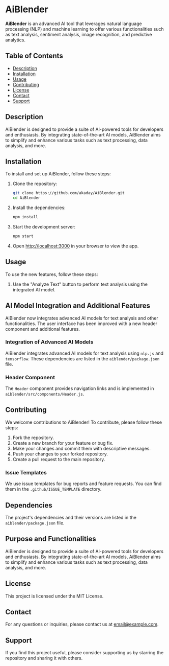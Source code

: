 # AiBlender

**AiBlender** is an advanced AI tool that leverages natural language processing (NLP) and machine learning to offer various functionalities such as text analysis, sentiment analysis, image recognition, and predictive analytics.

## Table of Contents
- [Description](#description)
- [Installation](#installation)
- [Usage](#usage)
- [Contributing](#contributing)
- [License](#license)
- [Contact](#contact)
- [Support](#support)

## Description
AiBlender is designed to provide a suite of AI-powered tools for developers and enthusiasts. By integrating state-of-the-art AI models, AiBlender aims to simplify and enhance various tasks such as text processing, data analysis, and more.

## Installation
To install and set up AiBlender, follow these steps:

1. Clone the repository:
   ```sh
   git clone https://github.com/akaday/AiBlender.git
   cd AiBlender
   ```

2. Install the dependencies:
   ```sh
   npm install
   ```

3. Start the development server:
   ```sh
   npm start
   ```

4. Open [http://localhost:3000](http://localhost:3000) in your browser to view the app.

## Usage
To use the new features, follow these steps:

1. Use the "Analyze Text" button to perform text analysis using the integrated AI model.

## AI Model Integration and Additional Features

AiBlender now integrates advanced AI models for text analysis and other functionalities. The user interface has been improved with a new header component and additional features.

### Integration of Advanced AI Models
AiBlender integrates advanced AI models for text analysis using `nlp.js` and `tensorflow`. These dependencies are listed in the `aiblender/package.json` file.

### Header Component
The `Header` component provides navigation links and is implemented in `aiblender/src/components/Header.js`.

## Contributing
We welcome contributions to AiBlender! To contribute, please follow these steps:

1. Fork the repository.
2. Create a new branch for your feature or bug fix.
3. Make your changes and commit them with descriptive messages.
4. Push your changes to your forked repository.
5. Create a pull request to the main repository.

### Issue Templates
We use issue templates for bug reports and feature requests. You can find them in the `.github/ISSUE_TEMPLATE` directory.

## Dependencies
The project's dependencies and their versions are listed in the `aiblender/package.json` file.

## Purpose and Functionalities
AiBlender is designed to provide a suite of AI-powered tools for developers and enthusiasts. By integrating state-of-the-art AI models, AiBlender aims to simplify and enhance various tasks such as text processing, data analysis, and more.

## License
This project is licensed under the MIT License.

## Contact
For any questions or inquiries, please contact us at [email@example.com](mailto:email@example.com).

## Support
If you find this project useful, please consider supporting us by starring the repository and sharing it with others.
